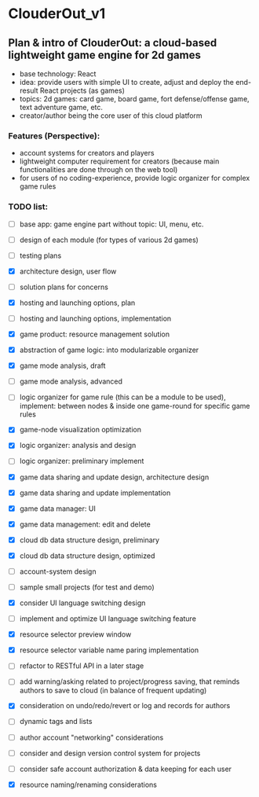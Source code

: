 # ClouderOut_v1

## Plan & intro of ClouderOut: a cloud-based lightweight game engine for 2d games
- base technology: React
- idea: provide users with simple UI to create, adjust and deploy the end-result React projects (as games)
- topics: 2d games: card game, board game, fort defense/offense game, text adventure game, etc.
- creator/author being the core user of this cloud platform

### Features (Perspective):
- account systems for creators and players
- lightweight computer requirement for creators (because main functionalities are done through on the web tool)
- for users of no coding-experience, provide logic organizer for complex game rules

### TODO list:
- [ ] base app: game engine part without topic: UI, menu, etc.
- [ ] design of each module (for types of various 2d games)
- [ ] testing plans
- [x] architecture design, user flow
- [ ] solution plans for concerns
- [x] hosting and launching options, plan
- [ ] hosting and launching options, implementation
- [x] game product: resource management solution
- [x] abstraction of game logic: into modularizable organizer
- [x] game mode analysis, draft
- [ ] game mode analysis, advanced
- [ ] logic organizer for game rule (this can be a module to be used), implement: between nodes & inside one game-round for specific game rules
- [x] game-node visualization optimization
- [x] logic organizer: analysis and design
- [ ] logic organizer: preliminary implement
- [x] game data sharing and update design, architecture design
- [x] game data sharing and update implementation
- [x] game data manager: UI
- [x] game data management: edit and delete
- [x] cloud db data structure design, preliminary
- [x] cloud db data structure design, optimized
- [ ] account-system design
- [ ] sample small projects (for test and demo)
- [x] consider UI language switching design
- [ ] implement and optimize UI language switching feature
- [x] resource selector preview window
- [x] resource selector variable name paring implementation
- [ ] refactor to RESTful API in a later stage
- [ ] add warning/asking related to project/progress saving, that reminds authors to save to cloud (in balance of frequent updating)
- [x] consideration on undo/redo/revert or log and records for authors
- [ ] dynamic tags and lists
- [ ] author account "networking" considerations
- [ ] consider and design version control system for projects
- [ ] consider safe account authorization & data keeping for each user
- [x] resource naming/renaming considerations

